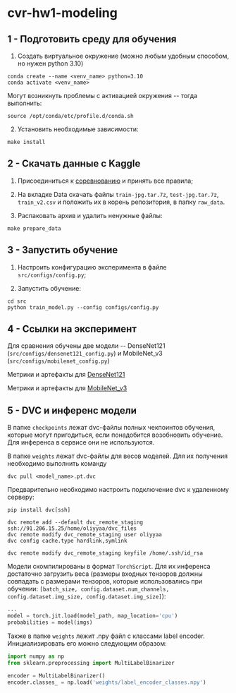 # cvr-hw1-modeling 


## 1 - Подготовить среду для обучения

1. Создать виртуальное окружение (можно любым удобным способом, но нужен python 3.10)

```shell
conda create --name <venv_name> python=3.10
conda activate <venv_name>
```

Могут возникнуть проблемы с активацией окружения -- тогда выполнить:

```shell
source /opt/conda/etc/profile.d/conda.sh
```

2. Установить необходимые зависимости: 

```shell
make install
```

## 2 - Скачать данные с Kaggle

1. Присоединиться к [соревнованию](https://www.kaggle.com/competitions/planet-understanding-the-amazon-from-space/overview) 
и принять все правила;


2. На вкладке Data скачать файлы `train-jpg.tar.7z`, `test-jpg.tar.7z`, `train_v2.csv` и положить их в корень репозитория,
в папку `raw_data`.


4. Распаковать архив и удалить ненужные файлы:

```shell
make prepare_data
```


## 3 - Запустить обучение

1. Настроить конфигурацию эксперимента в файле `src/configs/config.py`;


2. Запустить обучение:

```shell
cd src
python train_model.py --config configs/config.py
```



## 4 - Ссылки на эксперимент

Для сравнения обучены две модели -- DenseNet121 (`src/configs/densenet121_config.py`) и 
MobileNet_v3 (`src/configs/mobilenet_config.py`)

Метрики и артефакты для [DenseNet121](https://app.clear.ml/projects/be78acda989c46ea965eab2c46b0e170/experiments/58a688c06e414d479c3efacc592cff31/output/execution)

Метрики и артефакты для [MobileNet_v3](https://app.clear.ml/projects/be78acda989c46ea965eab2c46b0e170/experiments/e60ede3ea8c441aaa6dd84902a96fd1f/output/execution)



## 5 - DVC и инференс модели

В папке `checkpoints` лежат dvc-файлы полных чекпоинтов обучения, которые могут пригодиться, если понадобится
возобновить обучение. Для инференса в сервисе они не используются.

В папке `weights` лежат dvc-файлы для весов моделей. Для их получения необходимо выполнить команду

```shell
dvc pull <model_name>.pt.dvc
```

Предварительно необходимо настроить подключение dvc к удаленному серверу:

```shell
pip install dvc[ssh]

dvc remote add --default dvc_remote_staging ssh://91.206.15.25/home/oliyyaa/dvc_files
dvc remote modify dvc_remote_staging user oliyyaa
dvc config cache.type hardlink,symlink

dvc remote modify dvc_remote_staging keyfile /home/.ssh/id_rsa
```

Модели скомпилированы в формат `TorchScript`. Для их инференса достаточно загрузить веса (размеры входных тензоров должны
совпадать с размерами тензоров, которые использовались при обучении:
`[batch_size, config.dataset.num_channels, config.dataset.img_size, config.dataset.img_size]`):

```python
...
model = torch.jit.load(model_path, map_location='cpu')
probabilities = model(imgs)
```

Также в папке `weights` лежит .npy файл с классами label encoder. Инициализировать его можно следующим образом:

```python
import numpy as np
from sklearn.preprocessing import MultiLabelBinarizer

encoder = MultiLabelBinarizer()
encoder.classes_ = np.load('weights/label_encoder_classes.npy')
```